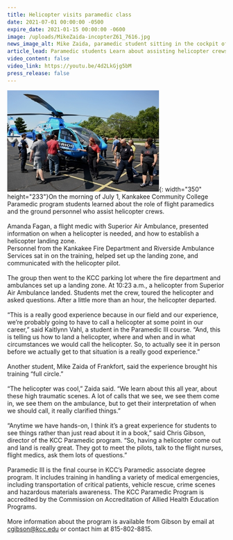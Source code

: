 ```yaml
---
title: Helicopter visits paramedic class
date: 2021-07-01 00:00:00 -0500
expire_date: 2021-01-15 00:00:00 -0600
image: /uploads/MikeZaida-incopterZ61_7616.jpg
news_image_alt: Mike Zaida, paramedic student sitting in the cockpit of the helicopter.
article_lead: Paramedic students Learn about assisting helicopter crews.
video_content: false
video_link: https://youtu.be/4d2LkGjg5bM
press_release: false
---
```

![](/uploads/HelicopteratKCCZ61_7578.jpg){: width="350" height="233"}On the morning of July 1, Kankakee Community College Paramedic program students learned about the role of flight paramedics and the ground personnel who assist helicopter crews.<br><br>Amanda Fagan, a flight medic with Superior Air Ambulance, presented information on when a helicopter is needed, and how to establish a helicopter landing zone.<br>​​​​​​Personnel from the Kankakee Fire Department and Riverside Ambulance Services sat in on the training, helped set up the landing zone, and communicated with the helicopter pilot.<br><br>The group then went to the KCC parking lot where the fire department and ambulances set up a landing zone. At 10:23 a.m., a helicopter from Superior Air Ambulance landed. Students met the crew, toured the helicopter and asked questions. After a little more than an hour, the helicopter departed.&nbsp;<br><br>“This is a really good experience because in our field and our experience, we’re probably going to have to call a helicopter at some point in our career,” said Kaitlynn Vahl, a student in the Paramedic III course. “And, this is telling us how to land a helicopter, where and when and in what circumstances we would call the helicopter. So, to actually see it in person before we actually get to that situation is a really good experience.”<br><br>Another student, Mike Zaida of Frankfort, said the experience brought his training “full circle.”<br><br>“The helicopter was cool,” Zaida said. “We learn about this all year, about these high traumatic scenes. A lot of calls that we see, we see them come in, we see them on the ambulance, but to get their interpretation of when we should call, it really clarified things.”<br><br>“Anytime we have hands-on, I think it’s a great experience for students to see things rather than just read about it in a book,” said Chris Gibson, director of the KCC Paramedic program. “So, having a helicopter come out and land is really great. They got to meet the pilots, talk to the flight nurses, flight medics, ask them lots of questions.”&nbsp;<br><br>Paramedic III is the final course in KCC’s Paramedic associate degree program. It includes training in handling a variety of medical emergencies, including transportation of critical patients, vehicle rescue, crime scenes and hazardous materials awareness. The KCC Paramedic Program is accredited by the Commission on Accreditation of Allied Health Education Programs.<br><br>More information about the program is available from Gibson by email at [cgibson@kcc.edu](mailto:cgibson@kcc.edu) or contact him at 815-802-8815.
